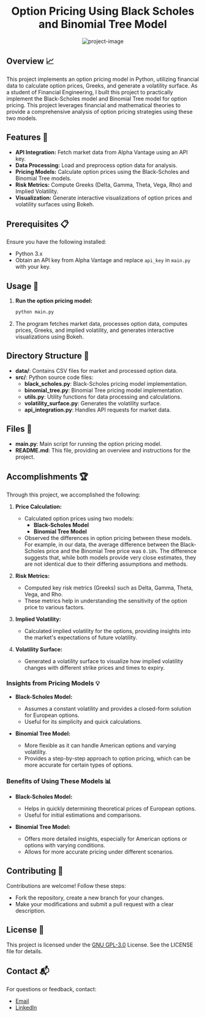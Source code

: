 

<h1 align="center" id="title">Option Pricing Using Black Scholes and Binomial Tree Model</h1>

<p align="center"><img src="https://socialify.git.ci/jass024/Option-Pricing-Using-Black-Scholes-and-Binomial-Tree-Model/image?font=Source%20Code%20Pro&amp;language=1&amp;name=1&amp;pattern=Solid&amp;theme=Dark" alt="project-image"></p>




## Overview 📈

This project implements an option pricing model in Python, utilizing financial data to calculate option prices, Greeks, and generate a volatility surface. As a student of Financial Engineering, I built this project to practically implement the Black-Scholes model and Binomial Tree model for option pricing. This project leverages financial and mathematical theories to provide a comprehensive analysis of option pricing strategies using these two models. 


## Features 🌟

- **API Integration:** Fetch market data from Alpha Vantage using an API key.
- **Data Processing:** Load and preprocess option data for analysis.
- **Pricing Models:** Calculate option prices using the Black-Scholes and Binomial Tree models.
- **Risk Metrics:** Compute Greeks (Delta, Gamma, Theta, Vega, Rho) and Implied Volatility.
- **Visualization:** Generate interactive visualizations of option prices and volatility surfaces using Bokeh.

## Prerequisites 📋

Ensure you have the following installed:
- Python 3.x
- Obtain an API key from Alpha Vantage and replace `api_key` in `main.py` with your key.


## Usage 🚀

1. **Run the option pricing model:**

    ```bash
    python main.py
    ```

2. The program fetches market data, processes option data, computes prices, Greeks, and implied volatility, and generates interactive visualizations using Bokeh.

## Directory Structure 📂

- **data/**: Contains CSV files for market and processed option data.
- **src/**: Python source code files:
  - **black_scholes.py**: Black-Scholes pricing model implementation.
  - **binomial_tree.py**: Binomial Tree pricing model implementation.
  - **utils.py**: Utility functions for data processing and calculations.
  - **volatility_surface.py**: Generates the volatility surface.
  - **api_integration.py**: Handles API requests for market data.
    

## Files 📄

- **main.py**: Main script for running the option pricing model.
- **README.md**: This file, providing an overview and instructions for the project.

## Accomplishments 🏆

Through this project, we accomplished the following:

1. **Price Calculation:**
   - Calculated option prices using two models:
     - **Black-Scholes Model**
     - **Binomial Tree Model**
   - Observed the differences in option pricing between these models. For example, in our data, the average difference between the Black-Scholes price and the Binomial Tree price was `0.18%`. The difference suggests that, while both models provide very close estimates, they are not identical due to their differing assumptions and methods.

2. **Risk Metrics:**
   - Computed key risk metrics (Greeks) such as Delta, Gamma, Theta, Vega, and Rho.
   - These metrics help in understanding the sensitivity of the option price to various factors.

3. **Implied Volatility:**
   - Calculated implied volatility for the options, providing insights into the market's expectations of future volatility.

4. **Volatility Surface:**
   - Generated a volatility surface to visualize how implied volatility changes with different strike prices and times to expiry.

### Insights from Pricing Models 💡

- **Black-Scholes Model:**
  - Assumes a constant volatility and provides a closed-form solution for European options.
  - Useful for its simplicity and quick calculations.

- **Binomial Tree Model:**
  - More flexible as it can handle American options and varying volatility.
  - Provides a step-by-step approach to option pricing, which can be more accurate for certain types of options.

### Benefits of Using These Models 📊

- **Black-Scholes Model:**
  - Helps in quickly determining theoretical prices of European options.
  - Useful for initial estimations and comparisons.

- **Binomial Tree Model:**
  - Offers more detailed insights, especially for American options or options with varying conditions.
  - Allows for more accurate pricing under different scenarios.

## Contributing 🤝

Contributions are welcome! Follow these steps:
- Fork the repository, create a new branch for your changes.
- Make your modifications and submit a pull request with a clear description.

## License 📄

This project is licensed under the [GNU GPL-3.0](https://www.gnu.org/licenses/) License. See the LICENSE file for details.

## Contact 📬

For questions or feedback, contact:
- [ Email ](jasswindersingh024@gmail.com)
- [ LinkedIn ](https://www.linkedin.com/in/jasswindersingh024)
